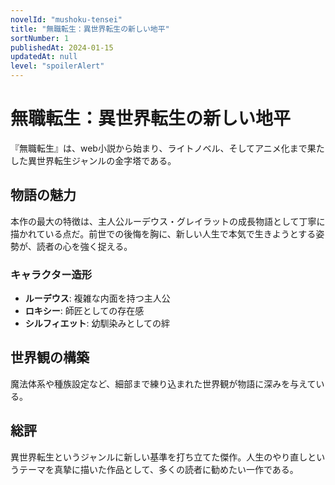 ```yaml
---
novelId: "mushoku-tensei"
title: "無職転生：異世界転生の新しい地平"
sortNumber: 1
publishedAt: 2024-01-15
updatedAt: null
level: "spoilerAlert"
---
```


# 無職転生：異世界転生の新しい地平

『無職転生』は、web小説から始まり、ライトノベル、そしてアニメ化まで果たした異世界転生ジャンルの金字塔である。

## 物語の魅力

本作の最大の特徴は、主人公ルーデウス・グレイラットの成長物語として丁寧に描かれている点だ。前世での後悔を胸に、新しい人生で本気で生きようとする姿勢が、読者の心を強く捉える。

### キャラクター造形

- **ルーデウス**: 複雑な内面を持つ主人公
- **ロキシー**: 師匠としての存在感
- **シルフィエット**: 幼馴染みとしての絆

## 世界観の構築

魔法体系や種族設定など、細部まで練り込まれた世界観が物語に深みを与えている。

## 総評

異世界転生というジャンルに新しい基準を打ち立てた傑作。人生のやり直しというテーマを真摯に描いた作品として、多くの読者に勧めたい一作である。

